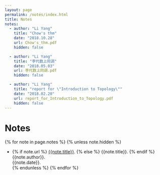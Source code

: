 ```yaml
---
layout: page
permalink: /notes/index.html
title: Notes
notes:
  - author: "Li Yang"
    title: "Chow's thm"
    date: "2018.10.28"
    url: Chow's_thm.pdf
    hidden: false

  - author: "Li Yang"
    title: "李代数上同调"
    date: "2018.05.03"
    url: 李代数上同调.pdf
    hidden: false

  - author: "Li Yang"
    title: "report for \"Introduction to Topology\""
    date: "2018.02.20"
    url: report_for_Introduction_to_Topology.pdf
    hidden: false
---
```


# Notes

{% for note in page.notes %}
{% unless note.hidden %}
  - {% if note.url %} [{{note.title}}]({{note.url}}).
    {% else %} {{note.title}}.
    {% endif %}<br>
    {{note.author}}.<br>
    {{note.date}}.<br>
{% endunless %}
{% endfor %}




